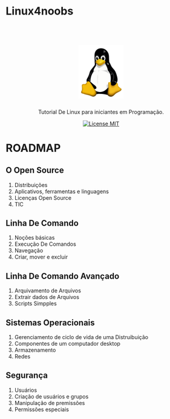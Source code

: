 # Linux4noobs           
<h1 align="center">
<br>
  <img src="./images/Tux.svg" alt="tux" width="120">
<br>
</h1>

<p align="center">Tutorial De Linux para iniciantes em Programação.</p>

<p align="center">
  <a href="https://opensource.org/licenses/MIT">
    <img src="https://img.shields.io/badge/License-MIT-blue.svg" alt="License MIT">
  </a>
</p>

# ROADMAP


## O Open Source
  1. Distribuições 
  2. Aplicativos, ferramentas e linguagens
  3. Licenças Open Source
  4. TIC
  
## Linha De Comando
  1.  Noções básicas
  2.  Execução De Comandos
  3.  Navegação
  4.  Criar, mover e excluir
  
## Linha De Comando Avançado
  1.  Arquivamento de Arquivos
  2.  Extrair dados de Arquivos
  3.  Scripts Simpples
  
## Sistemas Operacionais
  1. Gerenciamento de ciclo de vida de uma Distruibuição
  2. Componentes de um computador desktop
  3. Armazenamento 
  4. Redes
  
## Segurança
  1. Usuários
  2. Criação de usuários e grupos
  3. Manipulação de premissões 
  4. Permissões especiais
